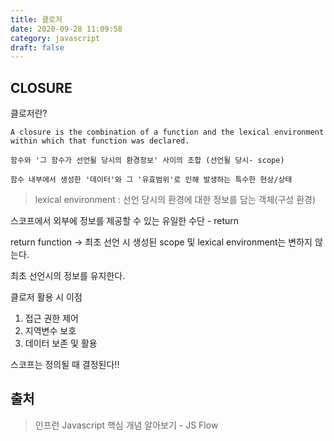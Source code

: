 ```yaml
---
title: 클로저
date: 2020-09-28 11:09:58
category: javascript
draft: false
---
```


## CLOSURE

클로저란?
```
A closure is the combination of a function and the lexical environment within which that function was declared.

함수와 '그 함수가 선언될 당시의 환경정보' 사이의 조합 (선언될 당시- scope)

함수 내부에서 생성한 '데이터'와 그 '유효범위'로 인해 발생하는 특수한 현상/상태
```
> lexical environment : 선언 당시의 환경에 대한 정보를 담는 객체(구성 환경)

스코프에서 외부에 정보를 제공할 수 있는 유일한 수단 - return 

return function -> 최초 선언 시 생성된 scope 및 lexical environment는 변하지 않는다. 

최초 선언시의 정보를 유지한다.

클로저 활용 시 이점
1. 접근 권한 제어
2. 지역변수 보호
3. 데이터 보존 및 활용

스코프는 정의될 때 결정된다!!

## 출처
> 인프런 Javascript 핵심 개념 알아보기 - JS Flow